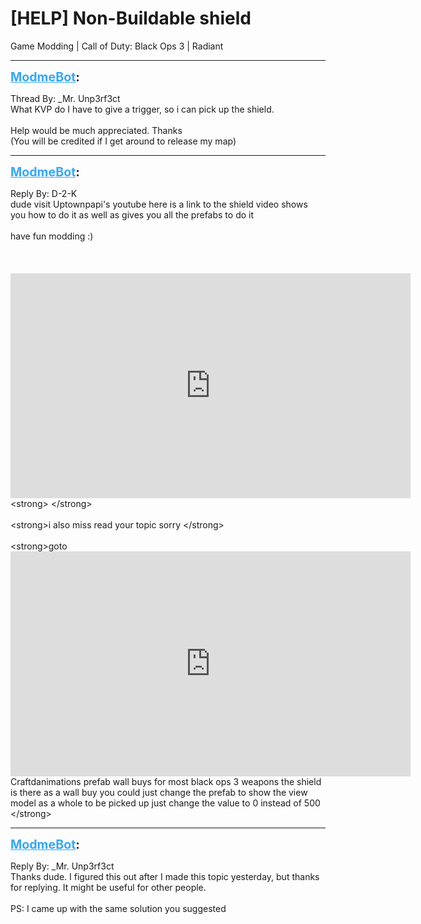 # [HELP] Non-Buildable shield
Game Modding | Call of Duty: Black Ops 3 | Radiant

---
<strong style="font-size: 1.4em;"><span style="text-decoration: underline;text-decoration-color: #34a7f9;"><span style="color:#34a7f9;">ModmeBot</span></span>:</strong>

<p>Thread By: _Mr. Unp3rf3ct<br />What KVP do I have to give a trigger, so i can pick up the shield.<br /> <br />Help would be much appreciated. Thanks<br />(You will be credited if I get around to release my map)</p>

---
<strong style="font-size: 1.4em;"><span style="text-decoration: underline;text-decoration-color: #34a7f9;"><span style="color:#34a7f9;">ModmeBot</span></span>:</strong>

<p>Reply By: D-2-K<br />dude visit Uptownpapi&#39;s  youtube here is a link to the shield video shows you how to do it as well as gives you all the prefabs to do it<br /> <br />have fun modding :)<br /> <br /> <br /> <br /><iframe type="text/html" width="640" height="360" src="https://www.youtube.com/embed/Q7ZnEHDBEF0:331" frameborder="0"></iframe>&lt;strong&gt; &lt;/strong&gt;<br /> <br />&lt;strong&gt;i also miss read your topic sorry &lt;/strong&gt;<br /> <br />&lt;strong&gt;goto <iframe type="text/html" width="640" height="360" src="https://www.youtube.com/embed/rOZ6RgdIp_I" frameborder="0"></iframe> Craftdanimations prefab wall buys for most black ops 3 weapons the shield is there as a wall buy you could just change the prefab to show the view model as a whole to be picked up just change the value to 0 instead of 500 &lt;/strong&gt;</p>

---
<strong style="font-size: 1.4em;"><span style="text-decoration: underline;text-decoration-color: #34a7f9;"><span style="color:#34a7f9;">ModmeBot</span></span>:</strong>

<p>Reply By: _Mr. Unp3rf3ct<br />Thanks dude. I figured this out after I made this topic yesterday, but thanks for replying. It might be useful for other people.<br /> <br />PS: I came up with the same solution you suggested</p>
